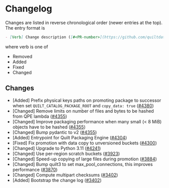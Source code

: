 <!-- markdownlint-disable line-length -->
# Changelog

Changes are listed in reverse chronological order (newer entries at the top).
The entry format is

```markdown
- [Verb] Change description ([#<PR-number>](https://github.com/quiltdata/quilt/pull/<PR-number>))
```

where verb is one of

- Removed
- Added
- Fixed
- Changed

## Changes

- [Added] Prefix physical keys paths on promoting package to successor when set `QUILT_CATALOG_PACKAGE_ROOT` and `copy_data: true` ([#4380](https://github.com/quiltdata/quilt/pull/4380))
- [Changed] Remove limits on number of files and bytes to be hashed from QPE lambda ([#4355](https://github.com/quiltdata/quilt/pull/4355))
- [Changed] Improve packaging performance when many small (< 8 MiB) objects have to be hashed ([#4355](https://github.com/quiltdata/quilt/pull/4355))
- [Changed] Bump pydantic to v2 ([#4355](https://github.com/quiltdata/quilt/pull/4355))
- [Added] Entrypoint for Quilt Packaging Engine ([#4304](https://github.com/quiltdata/quilt/pull/4304))
- [Fixed] Fix promotion with data copy to unversioned buckets ([#4300](https://github.com/quiltdata/quilt/pull/4300))
- [Changed] Upgrade to Python 3.11 ([#4241](https://github.com/quiltdata/quilt/pull/4241))
- [Changed] Use per-region scratch buckets ([#3923](https://github.com/quiltdata/quilt/pull/3923))
- [Changed] Speed-up copying of large files during promotion ([#3884](https://github.com/quiltdata/quilt/pull/3884))
- [Changed] Bump quilt3 to set max_pool_connections, this improves performance ([#3870](https://github.com/quiltdata/quilt/pull/3870))
- [Changed] Compute multipart checksums ([#3402](https://github.com/quiltdata/quilt/pull/3402))
- [Added] Bootstrap the change log ([#3402](https://github.com/quiltdata/quilt/pull/3402))
